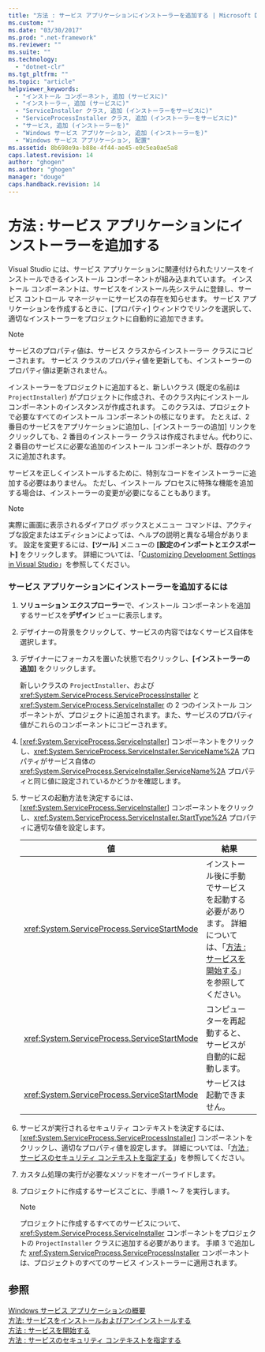 ```yaml
---
title: "方法 : サービス アプリケーションにインストーラーを追加する | Microsoft Docs"
ms.custom: ""
ms.date: "03/30/2017"
ms.prod: ".net-framework"
ms.reviewer: ""
ms.suite: ""
ms.technology: 
  - "dotnet-clr"
ms.tgt_pltfrm: ""
ms.topic: "article"
helpviewer_keywords: 
  - "インストール コンポーネント, 追加 (サービスに)"
  - "インストーラー, 追加 (サービスに)"
  - "ServiceInstaller クラス, 追加 (インストーラーをサービスに)"
  - "ServiceProcessInstaller クラス, 追加 (インストーラーをサービスに)"
  - "サービス, 追加 (インストーラーを)"
  - "Windows サービス アプリケーション, 追加 (インストーラーを)"
  - "Windows サービス アプリケーション, 配置"
ms.assetid: 8b698e9a-b88e-4f44-ae45-e0c5ea0ae5a8
caps.latest.revision: 14
author: "ghogen"
ms.author: "ghogen"
manager: "douge"
caps.handback.revision: 14
---
```

# 方法 : サービス アプリケーションにインストーラーを追加する
Visual Studio には、サービス アプリケーションに関連付けられたリソースをインストールできるインストール コンポーネントが組み込まれています。  インストール コンポーネントは、サービスをインストール先システムに登録し、サービス コントロール マネージャーにサービスの存在を知らせます。  サービス アプリケーションを作成するときに、\[プロパティ\] ウィンドウでリンクを選択して、適切なインストーラーをプロジェクトに自動的に追加できます。  
  
> [!NOTE]
>  サービスのプロパティ値は、サービス クラスからインストーラー クラスにコピーされます。  サービス クラスのプロパティ値を更新しても、インストーラーのプロパティ値は更新されません。  
  
 インストーラーをプロジェクトに追加すると、新しいクラス \(既定の名前は `ProjectInstaller`\) がプロジェクトに作成され、そのクラス内にインストール コンポーネントのインスタンスが作成されます。  このクラスは、プロジェクトで必要なすべてのインストール コンポーネントの核になります。  たとえば、2 番目のサービスをアプリケーションに追加し、\[インストーラーの追加\] リンクをクリックしても、2 番目のインストーラー クラスは作成されません。代わりに、2 番目のサービスに必要な追加のインストール コンポーネントが、既存のクラスに追加されます。  
  
 サービスを正しくインストールするために、特別なコードをインストーラーに追加する必要はありません。  ただし、インストール プロセスに特殊な機能を追加する場合は、インストーラーの変更が必要になることもあります。  
  
> [!NOTE]
>  実際に画面に表示されるダイアログ ボックスとメニュー コマンドは、アクティブな設定またはエディションによっては、ヘルプの説明と異なる場合があります。  設定を変更するには、**\[ツール\]** メニューの **\[設定のインポートとエクスポート\]** をクリックします。  詳細については、「[Customizing Development Settings in Visual Studio](http://msdn.microsoft.com/ja-jp/22c4debb-4e31-47a8-8f19-16f328d7dcd3)」を参照してください。  
  
### サービス アプリケーションにインストーラーを追加するには  
  
1.  **ソリューション エクスプローラー**で、インストール コンポーネントを追加するサービスを**デザイン** ビューに表示します。  
  
2.  デザイナーの背景をクリックして、サービスの内容ではなくサービス自体を選択します。  
  
3.  デザイナーにフォーカスを置いた状態で右クリックし、**\[インストーラーの追加\]** をクリックします。  
  
     新しいクラスの `ProjectInstaller`、および <xref:System.ServiceProcess.ServiceProcessInstaller> と <xref:System.ServiceProcess.ServiceInstaller> の 2 つのインストール コンポーネントが、プロジェクトに追加されます。また、サービスのプロパティ値がこれらのコンポーネントにコピーされます。  
  
4.  \[<xref:System.ServiceProcess.ServiceInstaller>\] コンポーネントをクリックし、<xref:System.ServiceProcess.ServiceInstaller.ServiceName%2A> プロパティがサービス自体の <xref:System.ServiceProcess.ServiceInstaller.ServiceName%2A> プロパティと同じ値に設定されているかどうかを確認します。  
  
5.  サービスの起動方法を決定するには、\[<xref:System.ServiceProcess.ServiceInstaller>\] コンポーネントをクリックし、<xref:System.ServiceProcess.ServiceInstaller.StartType%2A> プロパティに適切な値を設定します。  
  
    |値|結果|  
    |-------|--------|  
    |<xref:System.ServiceProcess.ServiceStartMode>|インストール後に手動でサービスを起動する必要があります。  詳細については、「[方法 : サービスを開始する](../../../docs/framework/windows-services/how-to-start-services.md)」を参照してください。|  
    |<xref:System.ServiceProcess.ServiceStartMode>|コンピューターを再起動すると、サービスが自動的に起動します。|  
    |<xref:System.ServiceProcess.ServiceStartMode>|サービスは起動できません。|  
  
6.  サービスが実行されるセキュリティ コンテキストを決定するには、\[<xref:System.ServiceProcess.ServiceProcessInstaller>\] コンポーネントをクリックし、適切なプロパティ値を設定します。  詳細については、「[方法 : サービスのセキュリティ コンテキストを指定する](../../../docs/framework/windows-services/how-to-specify-the-security-context-for-services.md)」を参照してください。  
  
7.  カスタム処理の実行が必要なメソッドをオーバーライドします。  
  
8.  プロジェクトに作成するサービスごとに、手順 1 ～ 7 を実行します。  
  
    > [!NOTE]
    >  プロジェクトに作成するすべてのサービスについて、<xref:System.ServiceProcess.ServiceInstaller> コンポーネントをプロジェクトの `ProjectInstaller` クラスに追加する必要があります。  手順 3 で追加した <xref:System.ServiceProcess.ServiceProcessInstaller> コンポーネントは、プロジェクトのすべてのサービス インストーラーに適用されます。  
  
## 参照  
 [Windows サービス アプリケーションの概要](../../../docs/framework/windows-services/introduction-to-windows-service-applications.md)   
 [方法: サービスをインストールおよびアンインストールする](../../../docs/framework/windows-services/how-to-install-and-uninstall-services.md)   
 [方法 : サービスを開始する](../../../docs/framework/windows-services/how-to-start-services.md)   
 [方法 : サービスのセキュリティ コンテキストを指定する](../../../docs/framework/windows-services/how-to-specify-the-security-context-for-services.md)